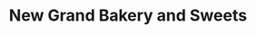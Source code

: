 ---
title: "New Grand Bakery and Sweets"
url: /fort-cochin/new-grand-bakery-and-sweets/
shop: Bäckerei
---
